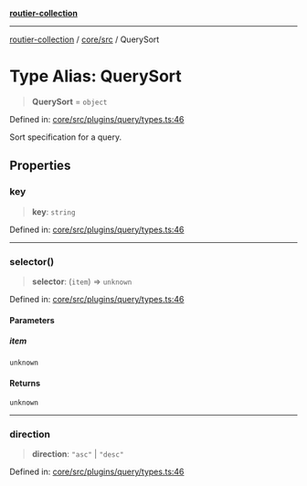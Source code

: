 [**routier-collection**](../../../README.md)

***

[routier-collection](../../../README.md) / [core/src](../README.md) / QuerySort

# Type Alias: QuerySort

> **QuerySort** = `object`

Defined in: [core/src/plugins/query/types.ts:46](https://github.com/Agrejus/routier/blob/ae307d61bf9883ec014a438be7cbd96d2060d092/core/src/plugins/query/types.ts#L46)

Sort specification for a query.

## Properties

### key

> **key**: `string`

Defined in: [core/src/plugins/query/types.ts:46](https://github.com/Agrejus/routier/blob/ae307d61bf9883ec014a438be7cbd96d2060d092/core/src/plugins/query/types.ts#L46)

***

### selector()

> **selector**: (`item`) => `unknown`

Defined in: [core/src/plugins/query/types.ts:46](https://github.com/Agrejus/routier/blob/ae307d61bf9883ec014a438be7cbd96d2060d092/core/src/plugins/query/types.ts#L46)

#### Parameters

##### item

`unknown`

#### Returns

`unknown`

***

### direction

> **direction**: `"asc"` \| `"desc"`

Defined in: [core/src/plugins/query/types.ts:46](https://github.com/Agrejus/routier/blob/ae307d61bf9883ec014a438be7cbd96d2060d092/core/src/plugins/query/types.ts#L46)
